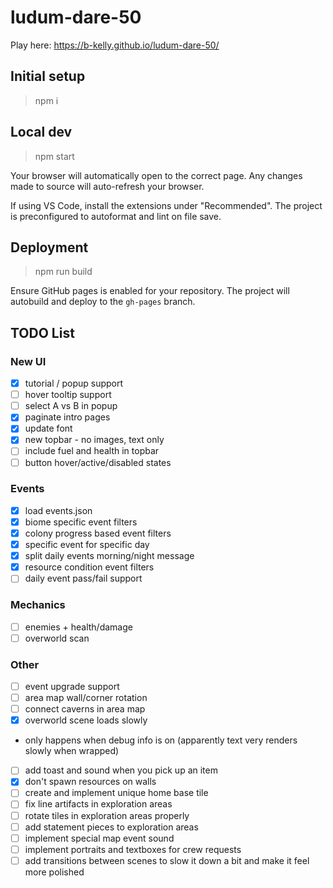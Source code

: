 # ludum-dare-50

Play here: https://b-kelly.github.io/ludum-dare-50/

## Initial setup

> npm i

## Local dev

> npm start

Your browser will automatically open to the correct page. Any changes made to source will auto-refresh your browser.

If using VS Code, install the extensions under "Recommended". The project is preconfigured to autoformat and lint on file save.

## Deployment

> npm run build

Ensure GitHub pages is enabled for your repository. The project will autobuild and deploy to the `gh-pages` branch.

## TODO List

### New UI

-   [x] tutorial / popup support
-   [ ] hover tooltip support
-   [ ] select A vs B in popup
-   [x] paginate intro pages
-   [x] update font
-   [x] new topbar - no images, text only
-   [ ] include fuel and health in topbar
-   [ ] button hover/active/disabled states

### Events

-   [x] load events.json
-   [x] biome specific event filters
-   [x] colony progress based event filters
-   [x] specific event for specific day
-   [x] split daily events morning/night message
-   [x] resource condition event filters
-   [ ] daily event pass/fail support

### Mechanics

-   [ ] enemies + health/damage
-   [ ] overworld scan

### Other

-   [ ] event upgrade support
-   [ ] area map wall/corner rotation
-   [ ] connect caverns in area map
-   [x] overworld scene loads slowly
-   only happens when debug info is on (apparently text very renders slowly when wrapped)
-   [ ] add toast and sound when you pick up an item
-   [x] don't spawn resources on walls
-   [ ] create and implement unique home base tile
-   [ ] fix line artifacts in exploration areas
-   [ ] rotate tiles in exploration areas properly
-   [ ] add statement pieces to exploration areas
-   [ ] implement special map event sound
-   [ ] implement portraits and textboxes for crew requests
-   [ ] add transitions between scenes to slow it down a bit and make it feel more polished
